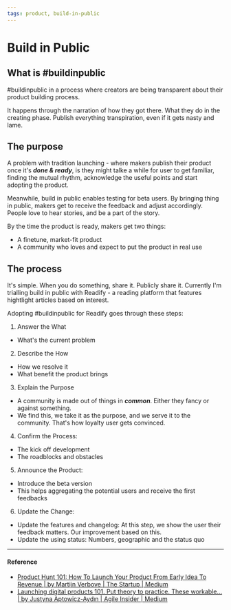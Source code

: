 ```yaml
---
tags: product, build-in-public
---
```


# Build in Public

## What is #buildinpublic
#buildinpublic in a process where creators are being transparent about their product building process.

It happens through the narration of how they got there. What they do in the creating phase. Publish everything transpiration, even if it gets nasty and lame.

## The purpose
A problem with tradition launching - where makers publish their product once it's ***done & ready***, is they might talke a while for user to get familiar, finding the mutual rhythm, acknowledge the useful points and start adopting the product.

Meanwhile, build in public enables testing for beta users. By bringing thing in public, makers get to receive the feedback and adjust accordingly. People love to hear stories, and be a part of the story. 

By the time the product is ready, makers get two things:
- A finetune, market-fit product
- A community who loves and expect to put the product in real use

## The process
It's simple. When you do something, share it. Publicly share it. Currently I'm trialling build in public with Readify - a reading platform that features hightlight articles based on interest. 

Adopting #buildinpublic for Readify goes through these steps:

1. Answer the What
- What's the current problem 

2. Describe the How
- How we resolve it
- What benefit the product brings

3. Explain the Purpose
- A community is made out of things in ***common***. Either they fancy or against something. 
- We find this, we take it as the purpose, and we serve it to the community. That's how loyalty user gets convinced. 

4. Confirm the Process: 
- The kick off development
- The roadblocks and obstacles 

5. Announce the Product: 
- Introduce the beta version
- This helps aggregating the potential users and receive the first feedbacks

6. Update the Change: 
- Update the features and changelog: At this step, we show the user their feedback matters. Our improvement based on this. 
- Update the using status: Numbers, geographic and the status quo

---

#### Reference

- [Product Hunt 101: How To Launch Your Product From Early Idea To Revenue | by Martijn Verbove | The Startup | Medium](https://medium0.com/swlh/product-hunt-101-how-to-launch-your-product-from-early-idea-to-revenue-c3f01864cdde)
- [Launching digital products 101. Put theory to practice. These workable… | by Justyna Aptowicz-Aydın | Agile Insider | Medium](https://medium0.com/agileinsider/launching-digital-products-101-af566104f6aa)